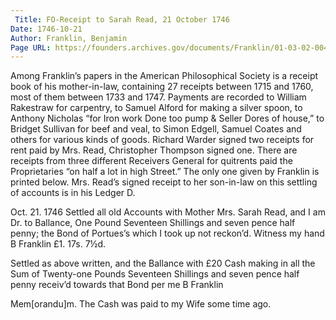 ```yaml
---
 Title: FO-Receipt to Sarah Read, 21 October 1746
Date: 1746-10-21
Author: Franklin, Benjamin
Page URL: https://founders.archives.gov/documents/Franklin/01-03-02-0041
---
```


Among Franklin’s papers in the American Philosophical Society is a receipt book of his mother-in-law, containing 27 receipts between 1715 and 1760, most of them between 1733 and 1747. Payments are recorded to William Rakestraw for carpentry, to Samuel Alford for making a silver spoon, to Anthony Nicholas “for Iron work Done too pump & Seller Dores of house,” to Bridget Sullivan for beef and veal, to Simon Edgell, Samuel Coates and others for various kinds of goods. Richard Warder signed two receipts for rent paid by Mrs. Read, Christopher Thompson signed one. There are receipts from three different Receivers General for quitrents paid the Proprietaries “on half a lot in high Street.” The only one given by Franklin is printed below. Mrs. Read’s signed receipt to her son-in-law on this settling of accounts is in his Ledger D.
 

Oct. 21. 1746
Settled all old Accounts with Mother Mrs. Sarah Read, and I am Dr. to Ballance, One Pound Seventeen Shillings and seven pence half penny; the Bond of Portues’s which I took up not reckon’d. Witness my hand
B Franklin
£1. 17s. 7½d.


Settled as above written, and the Ballance with £20 Cash making in all the Sum of Twenty-one Pounds Seventeen Shillings and seven pence half penny receiv’d towards that Bond per me
B Franklin


Mem[orandu]m. The Cash was paid to my Wife some time ago.


